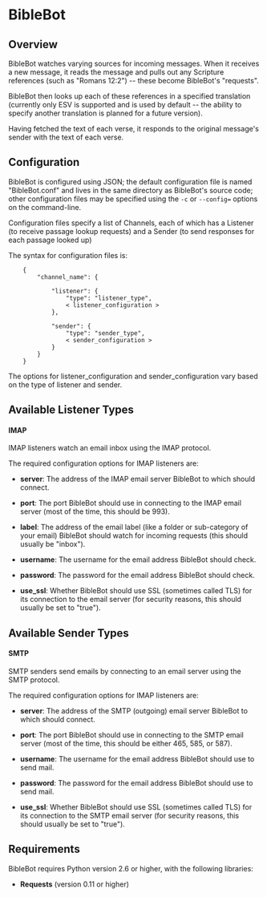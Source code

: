 BibleBot
========

Overview
--------

BibleBot watches varying sources for incoming messages. When it receives a new message, it reads the message and pulls out any Scripture references (such as "Romans 12:2") -- these become BibleBot's "requests". 

BibleBot then looks up each of these references in a specified translation (currently only ESV is supported and is used by default -- the ability to specify another translation is planned for a future version).

Having fetched the text of each verse, it responds to the original message's sender with the text of each verse.

Configuration
-------------

BibleBot is configured using JSON; the default configuration file is named "BibleBot.conf" and lives in the same directory as BibleBot's source code; other configuration files may be specified using the `-c` or `--config=` options on the command-line. 

Configuration files specify a list of Channels, each of which has a Listener (to receive passage lookup requests) and a Sender (to send responses for each passage looked up)

The syntax for configuration files is:

        {
            "channel_name": {

                "listener": {
                    "type": "listener_type",
                    < listener_configuration >
                },

                "sender": {
                    "type": "sender_type",
                    < sender_configuration >
                }
            }
        }

The options for listener\_configuration and sender\_configuration vary based on the type of listener and sender.

## Available Listener Types ##

#### IMAP ####

IMAP listeners watch an email inbox using the IMAP protocol.

The required configuration options for IMAP listeners are:

* **server**: The address of the IMAP email server BibleBot to which should connect.

* **port**: The port BibleBot should use in connecting to the IMAP email server (most of the time, this should be 993).

* **label**: The address of the email label (like a folder or sub-category of your email) BibleBot should watch for incoming requests (this should usually be "inbox").

* **username**: The username for the email address BibleBot should check.

* **password**: The password for the email address BibleBot should check.

* **use_ssl**: Whether BibleBot should use SSL (sometimes called TLS) for its connection to the email server (for security reasons, this should usually be set to "true").


## Available Sender Types ##

#### SMTP ####

SMTP senders send emails by connecting to an email server using the SMTP protocol.

The required configuration options for IMAP listeners are:

* **server**: The address of the SMTP (outgoing) email server BibleBot to which should connect.

* **port**: The port BibleBot should use in connecting to the SMTP email server (most of the time, this should be either 465, 585, or 587).

* **username**: The username for the email address BibleBot should use to send mail.

* **password**: The password for the email address BibleBot should use to send mail.

* **use_ssl**: Whether BibleBot should use SSL (sometimes called TLS) for its connection to the SMTP email server (for security reasons, this should usually be set to "true").




Requirements
------------
BibleBot requires Python version 2.6 or higher, with the following libraries:

* **Requests** (version 0.11 or higher)
